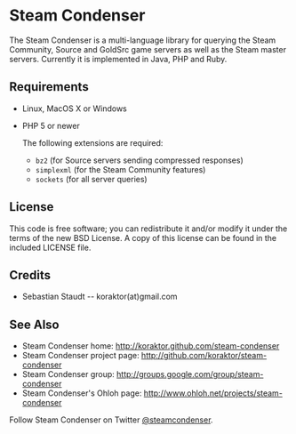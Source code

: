 Steam Condenser
===============

The Steam Condenser is a multi-language library for querying the Steam
Community, Source and GoldSrc game servers as well as the Steam master servers.
Currently it is implemented in Java, PHP and Ruby.

## Requirements

* Linux, MacOS X or Windows
* PHP 5 or newer

  The following extensions are required:
   * `bz2` (for Source servers sending compressed responses)
   * `simplexml` (for the Steam Community features)
   * `sockets` (for all server queries)

## License

This code is free software; you can redistribute it and/or modify it under the
terms of the new BSD License. A copy of this license can be found in the
included LICENSE file.

## Credits

* Sebastian Staudt -- koraktor(at)gmail.com

## See Also

* Steam Condenser home: http://koraktor.github.com/steam-condenser
* Steam Condenser project page: http://github.com/koraktor/steam-condenser
* Steam Condenser group: http://groups.google.com/group/steam-condenser
* Steam Condenser's Ohloh page: http://www.ohloh.net/projects/steam-condenser

Follow Steam Condenser on Twitter
[@steamcondenser](http://twitter.com/steamcondenser).
